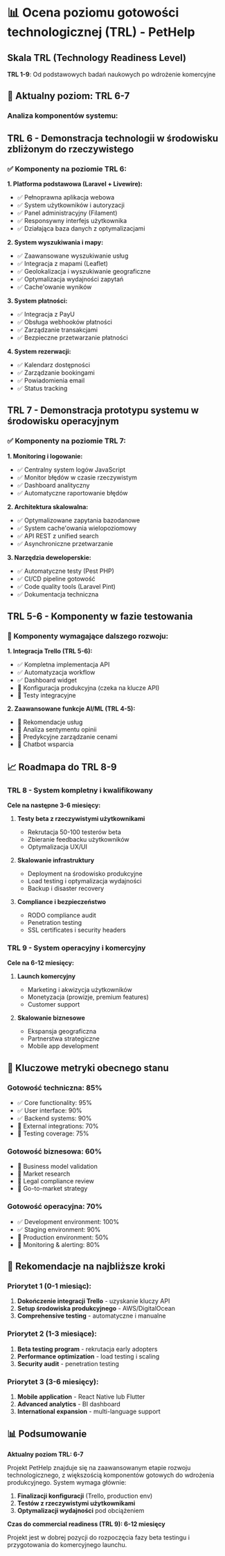 # 📊 Ocena poziomu gotowości technologicznej (TRL) - PetHelp

## Skala TRL (Technology Readiness Level)

**TRL 1-9**: Od podstawowych badań naukowych po wdrożenie komercyjne

## 🎯 Aktualny poziom: **TRL 6-7**

### Analiza komponentów systemu:

## TRL 6 - Demonstracja technologii w środowisku zbliżonym do rzeczywistego

### ✅ Komponenty na poziomie TRL 6:

**1. Platforma podstawowa (Laravel + Livewire):**
- ✅ Pełnoprawna aplikacja webowa
- ✅ System użytkowników i autoryzacji
- ✅ Panel administracyjny (Filament)
- ✅ Responsywny interfejs użytkownika
- ✅ Działająca baza danych z optymalizacjami

**2. System wyszukiwania i mapy:**
- ✅ Zaawansowane wyszukiwanie usług
- ✅ Integracja z mapami (Leaflet)
- ✅ Geolokalizacja i wyszukiwanie geograficzne
- ✅ Optymalizacja wydajności zapytań
- ✅ Cache'owanie wyników

**3. System płatności:**
- ✅ Integracja z PayU
- ✅ Obsługa webhooków płatności
- ✅ Zarządzanie transakcjami
- ✅ Bezpieczne przetwarzanie płatności

**4. System rezerwacji:**
- ✅ Kalendarz dostępności
- ✅ Zarządzanie bookingami
- ✅ Powiadomienia email
- ✅ Status tracking

## TRL 7 - Demonstracja prototypu systemu w środowisku operacyjnym

### ✅ Komponenty na poziomie TRL 7:

**1. Monitoring i logowanie:**
- ✅ Centralny system logów JavaScript
- ✅ Monitor błędów w czasie rzeczywistym
- ✅ Dashboard analityczny
- ✅ Automatyczne raportowanie błędów

**2. Architektura skalowalna:**
- ✅ Optymalizowane zapytania bazodanowe
- ✅ System cache'owania wielopoziomowy
- ✅ API REST z unified search
- ✅ Asynchroniczne przetwarzanie

**3. Narzędzia deweloperskie:**
- ✅ Automatyczne testy (Pest PHP)
- ✅ CI/CD pipeline gotowość
- ✅ Code quality tools (Laravel Pint)
- ✅ Dokumentacja techniczna

## TRL 5-6 - Komponenty w fazie testowania

### 🔄 Komponenty wymagające dalszego rozwoju:

**1. Integracja Trello (TRL 5-6):**
- ✅ Kompletna implementacja API
- ✅ Automatyzacja workflow
- ✅ Dashboard widget
- 🔄 Konfiguracja produkcyjna (czeka na klucze API)
- 🔄 Testy integracyjne

**2. Zaawansowane funkcje AI/ML (TRL 4-5):**
- 🔄 Rekomendacje usług
- 🔄 Analiza sentymentu opinii
- 🔄 Predykcyjne zarządzanie cenami
- 🔄 Chatbot wsparcia

## 📈 Roadmapa do TRL 8-9

### TRL 8 - System kompletny i kwalifikowany
**Cele na następne 3-6 miesięcy:**

1. **Testy beta z rzeczywistymi użytkownikami**
   - Rekrutacja 50-100 testerów beta
   - Zbieranie feedbacku użytkowników
   - Optymalizacja UX/UI

2. **Skalowanie infrastruktury**
   - Deployment na środowisko produkcyjne
   - Load testing i optymalizacja wydajności
   - Backup i disaster recovery

3. **Compliance i bezpieczeństwo**
   - RODO compliance audit
   - Penetration testing
   - SSL certificates i security headers

### TRL 9 - System operacyjny i komercyjny
**Cele na 6-12 miesięcy:**

1. **Launch komercyjny**
   - Marketing i akwizycja użytkowników
   - Monetyzacja (prowizje, premium features)
   - Customer support

2. **Skalowanie biznesowe**
   - Ekspansja geograficzna
   - Partnerstwa strategiczne
   - Mobile app development

## 🎯 Kluczowe metryki obecnego stanu

### Gotowość techniczna: **85%**
- ✅ Core functionality: 95%
- ✅ User interface: 90%
- ✅ Backend systems: 90%
- 🔄 External integrations: 70%
- 🔄 Testing coverage: 75%

### Gotowość biznesowa: **60%**
- 🔄 Business model validation
- 🔄 Market research
- 🔄 Legal compliance review
- 🔄 Go-to-market strategy

### Gotowość operacyjna: **70%**
- ✅ Development environment: 100%
- ✅ Staging environment: 90%
- 🔄 Production environment: 50%
- 🔄 Monitoring & alerting: 80%

## 🚀 Rekomendacje na najbliższe kroki

### Priorytet 1 (0-1 miesiąc):
1. **Dokończenie integracji Trello** - uzyskanie kluczy API
2. **Setup środowiska produkcyjnego** - AWS/DigitalOcean
3. **Comprehensive testing** - automatyczne i manualne

### Priorytet 2 (1-3 miesiące):
1. **Beta testing program** - rekrutacja early adopters
2. **Performance optimization** - load testing i scaling
3. **Security audit** - penetration testing

### Priorytet 3 (3-6 miesięcy):
1. **Mobile application** - React Native lub Flutter
2. **Advanced analytics** - BI dashboard
3. **International expansion** - multi-language support

## 📊 Podsumowanie

**Aktualny poziom TRL: 6-7**

Projekt PetHelp znajduje się na zaawansowanym etapie rozwoju technologicznego, z większością komponentów gotowych do wdrożenia produkcyjnego. System wymaga głównie:

1. **Finalizacji konfiguracji** (Trello, production env)
2. **Testów z rzeczywistymi użytkownikami**
3. **Optymalizacji wydajności** pod obciążeniem

**Czas do commercial readiness (TRL 9): 6-12 miesięcy**

Projekt jest w dobrej pozycji do rozpoczęcia fazy beta testingu i przygotowania do komercyjnego launchu.